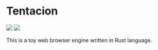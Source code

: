 # Tentacion

![](https://github.com/chansuke/tentacion/workflows/Tentacion%20CI/badge.svg)
[![](http://img.shields.io/badge/license-MIT-blue.svg)](./LICENSE)

This is a toy web browser engine written in Rust language.

